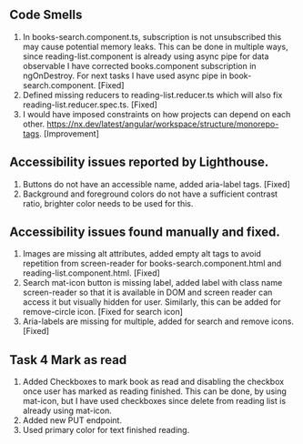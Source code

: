 ## Code Smells

1) In books-search.component.ts, subscription is not unsubscribed this may cause potential memory leaks.
   This can be done in multiple ways, since reading-list.component is already using async pipe for data observable I have corrected books.component subscription in ngOnDestroy.
   For next tasks I have used async pipe in book-search.component. [Fixed]
2) Defined missing reducers to reading-list.reducer.ts which will also fix reading-list.reducer.spec.ts. [Fixed]
3) I would have imposed constraints on how projects can depend on each other.  https://nx.dev/latest/angular/workspace/structure/monorepo-tags. [Improvement]

## Accessibility issues reported by Lighthouse.
1) Buttons do not have an accessible name, added aria-label tags. [Fixed]
2) Background and foreground colors do not have a sufficient contrast ratio, brighter color needs to be used for this.

## Accessibility issues found manually and fixed.
1) Images are missing alt attributes, added empty alt tags to avoid repetition from screen-reader for books-search.component.html and reading-list.component.html.  [Fixed] 
2) Search mat-icon button is missing label, added label with class name screen-reader so that it is available in DOM and screen reader can access it but visually hidden for user.
   Similarly, this can be added for remove-circle icon. [Fixed for search icon]
3) Aria-labels are missing for multiple, added for search and remove icons. [Fixed]

## Task 4 Mark as read
1) Added Checkboxes to mark book as read and disabling the checkbox once user has marked as reading finished.
   This can be done, by using mat-icon, but I have used checkboxes since delete from reading list is already using mat-icon.
2) Added new PUT endpoint.
3) Used primary color for text finished reading.
